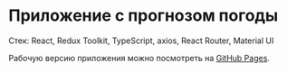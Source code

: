 # Приложение с прогнозом погоды

Стек: React,
Redux Toolkit, TypeScript, axios, React Router, Material UI

Рабочую версию приложения можно посмотреть на [GitHub Pages](https://066den.github.io/weather/).
